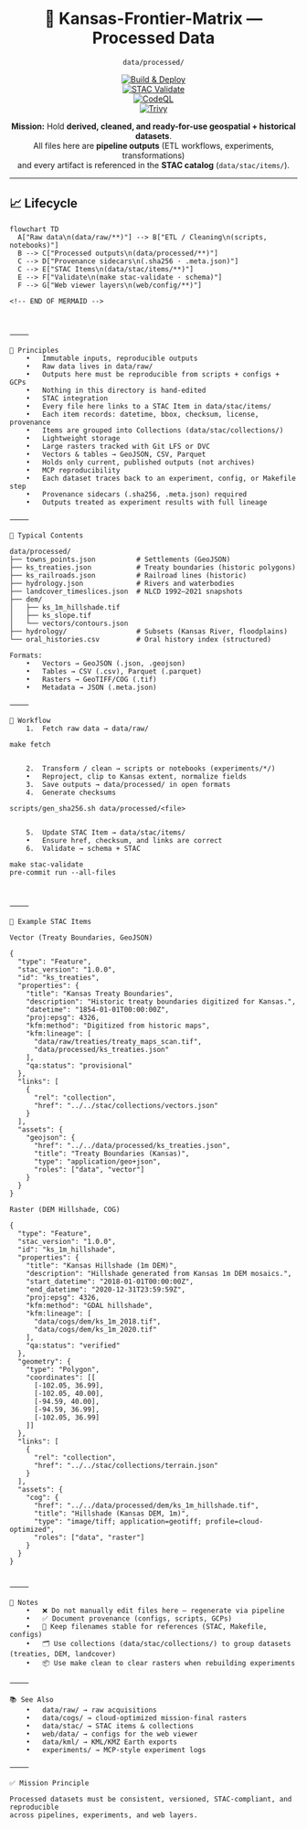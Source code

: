 <div align="center">

# 📂 Kansas-Frontier-Matrix — Processed Data  
`data/processed/`

[![Build & Deploy](https://github.com/bartytime4life/Kansas-Frontier-Matrix/actions/workflows/site.yml/badge.svg)](https://github.com/bartytime4life/Kansas-Frontier-Matrix/actions/workflows/site.yml)  
[![STAC Validate](https://github.com/bartytime4life/Kansas-Frontier-Matrix/actions/workflows/stac-validate.yml/badge.svg)](https://github.com/bartytime4life/Kansas-Frontier-Matrix/actions/workflows/stac-validate.yml)  
[![CodeQL](https://github.com/bartytime4life/Kansas-Frontier-Matrix/actions/workflows/codeql.yml/badge.svg)](https://github.com/bartytime4life/Kansas-Frontier-Matrix/actions/workflows/codeql.yml)  
[![Trivy](https://github.com/bartytime4life/Kansas-Frontier-Matrix/actions/workflows/trivy.yml/badge.svg)](https://github.com/bartytime4life/Kansas-Frontier-Matrix/actions/workflows/trivy.yml)

**Mission:** Hold **derived, cleaned, and ready-for-use geospatial + historical datasets**.  
All files here are **pipeline outputs** (ETL workflows, experiments, transformations)  
and every artifact is referenced in the **STAC catalog** (`data/stac/items/`).  

</div>

---

## 📈 Lifecycle

```mermaid
flowchart TD
  A["Raw data\n(data/raw/**)"] --> B["ETL / Cleaning\n(scripts, notebooks)"]
  B --> C["Processed outputs\n(data/processed/**)"]
  C --> D["Provenance sidecars\n(.sha256 · .meta.json)"]
  C --> E["STAC Items\n(data/stac/items/**)"]
  E --> F["Validate\n(make stac-validate · schema)"]
  F --> G["Web viewer layers\n(web/config/**)"]

<!-- END OF MERMAID -->



⸻

🧭 Principles
	•	Immutable inputs, reproducible outputs
	•	Raw data lives in data/raw/
	•	Outputs here must be reproducible from scripts + configs + GCPs
	•	Nothing in this directory is hand-edited
	•	STAC integration
	•	Every file here links to a STAC Item in data/stac/items/
	•	Each item records: datetime, bbox, checksum, license, provenance
	•	Items are grouped into Collections (data/stac/collections/)
	•	Lightweight storage
	•	Large rasters tracked with Git LFS or DVC
	•	Vectors & tables → GeoJSON, CSV, Parquet
	•	Holds only current, published outputs (not archives)
	•	MCP reproducibility
	•	Each dataset traces back to an experiment, config, or Makefile step
	•	Provenance sidecars (.sha256, .meta.json) required
	•	Outputs treated as experiment results with full lineage

⸻

📂 Typical Contents

data/processed/
├── towns_points.json          # Settlements (GeoJSON)
├── ks_treaties.json           # Treaty boundaries (historic polygons)
├── ks_railroads.json          # Railroad lines (historic)
├── hydrology.json             # Rivers and waterbodies
├── landcover_timeslices.json  # NLCD 1992–2021 snapshots
├── dem/
│   ├── ks_1m_hillshade.tif
│   ├── ks_slope.tif
│   └── vectors/contours.json
├── hydrology/                 # Subsets (Kansas River, floodplains)
└── oral_histories.csv         # Oral history index (structured)

Formats:
	•	Vectors → GeoJSON (.json, .geojson)
	•	Tables → CSV (.csv), Parquet (.parquet)
	•	Rasters → GeoTIFF/COG (.tif)
	•	Metadata → JSON (.meta.json)

⸻

🔄 Workflow
	1.	Fetch raw data → data/raw/

make fetch


	2.	Transform / clean → scripts or notebooks (experiments/*/)
	•	Reproject, clip to Kansas extent, normalize fields
	3.	Save outputs → data/processed/ in open formats
	4.	Generate checksums

scripts/gen_sha256.sh data/processed/<file>


	5.	Update STAC Item → data/stac/items/
	•	Ensure href, checksum, and links are correct
	6.	Validate → schema + STAC

make stac-validate
pre-commit run --all-files



⸻

📑 Example STAC Items

Vector (Treaty Boundaries, GeoJSON)

{
  "type": "Feature",
  "stac_version": "1.0.0",
  "id": "ks_treaties",
  "properties": {
    "title": "Kansas Treaty Boundaries",
    "description": "Historic treaty boundaries digitized for Kansas.",
    "datetime": "1854-01-01T00:00:00Z",
    "proj:epsg": 4326,
    "kfm:method": "Digitized from historic maps",
    "kfm:lineage": [
      "data/raw/treaties/treaty_maps_scan.tif",
      "data/processed/ks_treaties.json"
    ],
    "qa:status": "provisional"
  },
  "links": [
    {
      "rel": "collection",
      "href": "../../stac/collections/vectors.json"
    }
  ],
  "assets": {
    "geojson": {
      "href": "../../data/processed/ks_treaties.json",
      "title": "Treaty Boundaries (Kansas)",
      "type": "application/geo+json",
      "roles": ["data", "vector"]
    }
  }
}

Raster (DEM Hillshade, COG)

{
  "type": "Feature",
  "stac_version": "1.0.0",
  "id": "ks_1m_hillshade",
  "properties": {
    "title": "Kansas Hillshade (1m DEM)",
    "description": "Hillshade generated from Kansas 1m DEM mosaics.",
    "start_datetime": "2018-01-01T00:00:00Z",
    "end_datetime": "2020-12-31T23:59:59Z",
    "proj:epsg": 4326,
    "kfm:method": "GDAL hillshade",
    "kfm:lineage": [
      "data/cogs/dem/ks_1m_2018.tif",
      "data/cogs/dem/ks_1m_2020.tif"
    ],
    "qa:status": "verified"
  },
  "geometry": {
    "type": "Polygon",
    "coordinates": [[
      [-102.05, 36.99],
      [-102.05, 40.00],
      [-94.59, 40.00],
      [-94.59, 36.99],
      [-102.05, 36.99]
    ]]
  },
  "links": [
    {
      "rel": "collection",
      "href": "../../stac/collections/terrain.json"
    }
  ],
  "assets": {
    "cog": {
      "href": "../../data/processed/dem/ks_1m_hillshade.tif",
      "title": "Hillshade (Kansas DEM, 1m)",
      "type": "image/tiff; application=geotiff; profile=cloud-optimized",
      "roles": ["data", "raster"]
    }
  }
}


⸻

📝 Notes
	•	❌ Do not manually edit files here — regenerate via pipeline
	•	✅ Document provenance (configs, scripts, GCPs)
	•	🔗 Keep filenames stable for references (STAC, Makefile, configs)
	•	🗂️ Use collections (data/stac/collections/) to group datasets (treaties, DEM, landcover)
	•	📦 Use make clean to clear rasters when rebuilding experiments

⸻

📚 See Also
	•	data/raw/ → raw acquisitions
	•	data/cogs/ → cloud-optimized mission-final rasters
	•	data/stac/ → STAC items & collections
	•	web/data/ → configs for the web viewer
	•	data/kml/ → KML/KMZ Earth exports
	•	experiments/ → MCP-style experiment logs

⸻

✅ Mission Principle

Processed datasets must be consistent, versioned, STAC-compliant, and reproducible
across pipelines, experiments, and web layers.